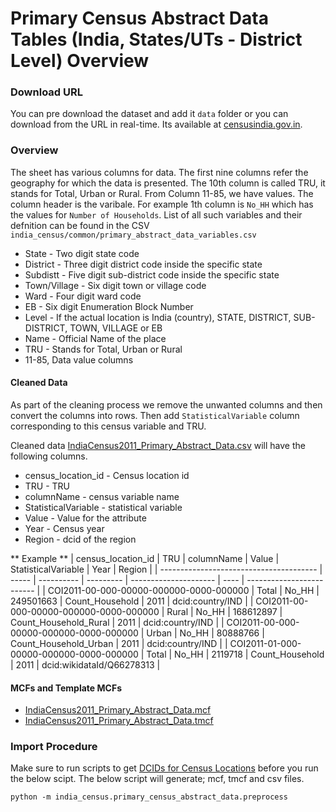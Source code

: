 # Primary Census Abstract Data Tables (India, States/UTs - District Level) Overview


### Download URL
You can pre download the dataset and add it `data` folder or you can download from the URL in real-time. Its available at [censusindia.gov.in](http://censusindia.gov.in/pca/DDW_PCA0000_2011_Indiastatedist.xlsx).

### Overview

The sheet has various columns for data. The first nine columns refer the geography for which the data is presented. The 10th column is called TRU, it stands for Total, Urban or Rural. From Column 
11-85, we have values. The column header is the varibale. For example 1th column is `No_HH` which has the values for `Number of Households`. List of all such variables and their defnition can be found in the CSV  `india_census/common/primary_abstract_data_variables.csv`


 - State - Two digit state code
 - District - Three digit district code inside the specific state
 - Subdistt - Five digit sub-district code inside the specific state
 - Town/Village - Six digit town or village code
 - Ward - Four digit ward code
 - EB - Six digit Enumeration Block Number
 - Level - If the actual location is India (country), STATE, DISTRICT, SUB-DISTRICT, TOWN, VILLAGE or EB
 - Name - Official Name of the place
- TRU - Stands for Total, Urban or Rural
- 11-85, Data value columns 

#### Cleaned Data
As part of the cleaning process we remove the unwanted columns and then convert the columns into rows. Then add  `StatisticalVariable` column corresponding to this census variable and TRU.

Cleaned data [IndiaCensus2011_Primary_Abstract_Data.csv](IndiaCensus2011_Primary_Abstract_Data.csv) will have the following columns.

- census_location_id - Census location id
- TRU - TRU
- columnName - census variable name
- StatisticalVariable - statistical variable
- Value - Value for the attribute
- Year - Census year
- Region - dcid of the region

** Example **
| census_location_id                      | TRU   | columnName | Value     | StatisticalVariable   | Year | Region                    |
| --------------------------------------- | ----- | ---------- | --------- | --------------------- | ---- | ------------------------- |
| COI2011-00-000-00000-000000-0000-000000 | Total | No_HH      | 249501663 | Count_Household       | 2011 | dcid:country/IND          |
| COI2011-00-000-00000-000000-0000-000000 | Rural | No_HH      | 168612897 | Count_Household_Rural | 2011 | dcid:country/IND          |
| COI2011-00-000-00000-000000-0000-000000 | Urban | No_HH      | 80888766  | Count_Household_Urban | 2011 | dcid:country/IND          |
| COI2011-01-000-00000-000000-0000-000000 | Total | No_HH      | 2119718   | Count_Household       | 2011 | dcid:wikidataId/Q66278313 |



#### MCFs and Template MCFs
- [IndiaCensus2011_Primary_Abstract_Data.mcf](IndiaCensus2011_Primary_Abstract_Data.mcf)
- [IndiaCensus2011_Primary_Abstract_Data.tmcf](IndiaCensus2011_Primary_Abstract_Data.tmcf)


### Import Procedure

Make sure to run scripts to get [DCIDs for Census Locations](./../) before you run the below scipt. The below script will generate; mcf, tmcf and csv files.

`python -m india_census.primary_census_abstract_data.preprocess`